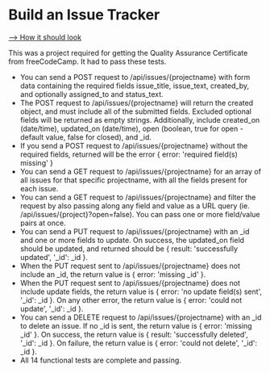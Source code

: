 # Build an Issue Tracker

[--> How it should look](https://issue-tracker.freecodecamp.rocks/)

This was a project required for getting the Quality Assurance Certificate from freeCodeCamp. It had to pass these tests.

- You can send a POST request to /api/issues/{projectname} with form data containing the required fields issue_title, issue_text, created_by, and optionally assigned_to and status_text.
- The POST request to /api/issues/{projectname} will return the created object, and must include all of the submitted fields. Excluded optional fields will be returned as empty strings. Additionally, include created_on (date/time), updated_on (date/time), open (boolean, true for open - default value, false for closed), and _id.
- If you send a POST request to /api/issues/{projectname} without the required fields, returned will be the error { error: 'required field(s) missing' }
- You can send a GET request to /api/issues/{projectname} for an array of all issues for that specific projectname, with all the fields present for each issue.
- You can send a GET request to /api/issues/{projectname} and filter the request by also passing along any field and value as a URL query (ie. /api/issues/{project}?open=false). You can pass one or more field/value pairs at once.
- You can send a PUT request to /api/issues/{projectname} with an _id and one or more fields to update. On success, the updated_on field should be updated, and returned should be {  result: 'successfully updated', '_id': _id }.
- When the PUT request sent to /api/issues/{projectname} does not include an _id, the return value is { error: 'missing _id' }.
- When the PUT request sent to /api/issues/{projectname} does not include update fields, the return value is { error: 'no update field(s) sent', '_id': _id }. On any other error, the return value is { error: 'could not update', '_id': _id }.
- You can send a DELETE request to /api/issues/{projectname} with an _id to delete an issue. If no _id is sent, the return value is { error: 'missing _id' }. On success, the return value is { result: 'successfully deleted', '_id': _id }. On failure, the return value is { error: 'could not delete', '_id': _id }.
- All 14 functional tests are complete and passing.
